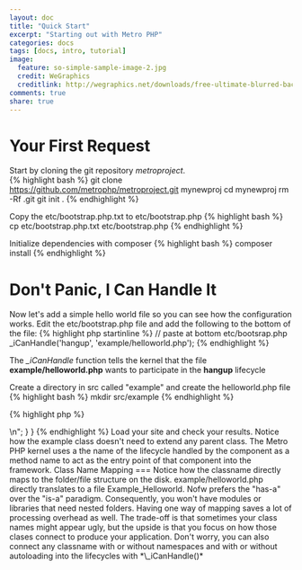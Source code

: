 ```yaml
---
layout: doc
title: "Quick Start"
excerpt: "Starting out with Metro PHP"
categories: docs
tags: [docs, intro, tutorial]
image:
  feature: so-simple-sample-image-2.jpg
  credit: WeGraphics
  creditlink: http://wegraphics.net/downloads/free-ultimate-blurred-background-pack/
comments: true
share: true
---
```



Your First Request
=====
Start by cloning the git repository _metroproject_.  
{% highlight bash %}
git clone https://github.com/metrophp/metroproject.git mynewproj
cd mynewproj
rm -Rf .git
git init .
{% endhighlight %}

Copy the etc/bootstrap.php.txt to etc/bootstrap.php
{% highlight bash %}
cp etc/bootstrap.php.txt etc/bootstrap.php
{% endhighlight %}

Initialize dependencies with composer
{% highlight bash %}
composer install
{% endhighlight %}

Don't Panic, I Can Handle It
======

Now let's add a simple hello world file so you can see how the configuration works. Edit the etc/bootstrap.php file and add the following to the bottom of the file:
{% highlight php startinline %}
// paste at bottom etc/bootsrap.php
_iCanHandle('hangup',  'example/helloworld.php');
{% endhighlight %}

The *\_iCanHandle* function tells the kernel that the file **example/helloworld.php** wants to participate in the **hangup** lifecycle

Create a directory in src called "example" and create the helloworld.php file
{% highlight bash %}
mkdir src/example
{% endhighlight %}

{% highlight php %}
<?php
class Example_Helloworld {

	public function hangup($request, $response) {
		echo "Hello World. <br/>\n";
	}
}
{% endhighlight %}

Load your site and check your results.

Notice how the example class doesn't need to extend any parent class.  The Metro PHP kernel uses a the name of the lifecycle handled by the component as a method name to act as the entry point of that component into the framework.

Class Name Mapping
===
Notice how the classname directly maps to the folder/file structure on the disk. example/helloworld.php directly translates to a file Example_Helloworld. Nofw prefers the "has-a" over the "is-a" paradigm. Consequently, you won't have modules or libraries that need nested folders. Having one way of mapping saves a lot of processing overhead as well. The trade-off is that sometimes your class names might appear ugly, but the upside is that you focus on how those clases connect to produce your application.

Don't worry, you can also connect any classname with or without namespaces and with or without autoloading into the lifecycles with *\_iCanHandle()*

